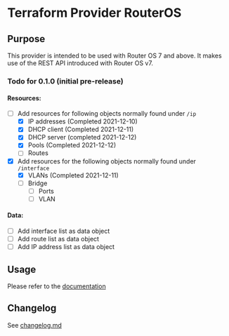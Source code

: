 # Terraform Provider RouterOS

## Purpose

This provider is intended to be used with Router OS 7 and above. It makes use of the REST API introduced with Router OS v7.

### Todo for 0.1.0 (initial pre-release)

#### Resources:
- [ ] Add resources for following objects normally found under `/ip`
    - [x] IP addresses (Completed 2021-12-10)
    - [x] DHCP client (Completed 2021-12-11)
    - [x] DHCP server (completed 2021-12-12)
    - [x] Pools (Completed 2021-12-12)
    - [ ] Routes
- [x] Add resources for the following objects normally found under `/interface`
    - [x] VLANs (Completed 2021-12-11)
    - [ ] Bridge
        - [ ] Ports
        - [ ] VLAN

#### Data:
- [ ] Add interface list as data object
- [ ] Add route list as data object
- [ ] Add IP address list as data object

## Usage

Please refer to the [documentation](docs/)

## Changelog

See [changelog.md](changelog.md)